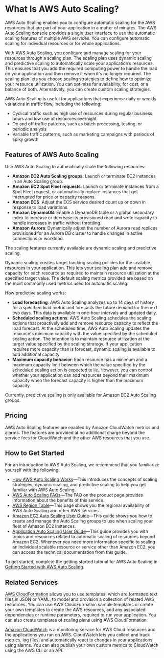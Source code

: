 # What Is AWS Auto Scaling?<a name="what-is-aws-auto-scaling"></a>

AWS Auto Scaling enables you to configure automatic scaling for the AWS resources that are part of your application in a matter of minutes\. The AWS Auto Scaling console provides a single user interface to use the automatic scaling features of multiple AWS services\. You can configure automatic scaling for individual resources or for whole applications\. 

With AWS Auto Scaling, you configure and manage scaling for your resources through a scaling plan\. The scaling plan uses dynamic scaling and predictive scaling to automatically scale your application’s resources\. This ensures that you add the required computing power to handle the load on your application and then remove it when it's no longer required\. The scaling plan lets you choose scaling strategies to define how to optimize your resource utilization\. You can optimize for availability, for cost, or a balance of both\. Alternatively, you can create custom scaling strategies\. 

AWS Auto Scaling is useful for applications that experience daily or weekly variations in traffic flow, including the following:
+ Cyclical traffic such as high use of resources during regular business hours and low use of resources overnight
+ On and off traffic patterns, such as batch processing, testing, or periodic analysis
+ Variable traffic patterns, such as marketing campaigns with periods of spiky growth

## Features of AWS Auto Scaling<a name="scalable-resources"></a>

Use AWS Auto Scaling to automatically scale the following resources:
+ **Amazon EC2 Auto Scaling groups**: Launch or terminate EC2 instances in an Auto Scaling group\. 
+ **Amazon EC2 Spot Fleet requests**: Launch or terminate instances from a Spot Fleet request, or automatically replace instances that get interrupted for price or capacity reasons\. 
+ **Amazon ECS**: Adjust the ECS service desired count up or down in response to load variations\.
+ **Amazon DynamoDB**: Enable a DynamoDB table or a global secondary index to increase or decrease its provisioned read and write capacity to handle increases in traffic without throttling\. 
+ **Amazon Aurora**: Dynamically adjust the number of Aurora read replicas provisioned for an Aurora DB cluster to handle changes in active connections or workload\. 

The scaling features currently available are dynamic scaling and predictive scaling\. 

Dynamic scaling creates target tracking scaling policies for the scalable resources in your application\. This lets your scaling plan add and remove capacity for each resource as required to maintain resource utilization at the specified target value\. The default scaling metrics provided are based on the most commonly used metrics used for automatic scaling\. 

How predictive scaling works:
+ **Load forecasting**: AWS Auto Scaling analyzes up to 14 days of history for a specified load metric and forecasts the future demand for the next two days\. This data is available in one\-hour intervals and updated daily\. 
+ **Scheduled scaling actions**: AWS Auto Scaling schedules the scaling actions that proactively add and remove resource capacity to reflect the load forecast\. At the scheduled time, AWS Auto Scaling updates the resource's minimum capacity with the value specified by the scheduled scaling action\. The intention is to maintain resource utilization at the target value specified by the scaling strategy\. If your application requires more capacity than is forecast, dynamic scaling is available to add additional capacity\.
+ **Maximum capacity behavior**: Each resource has a minimum and a maximum capacity limit between which the value specified by the scheduled scaling action is expected to lie\. However, you can control whether your application can add resources beyond their maximum capacity when the forecast capacity is higher than the maximum capacity\. 

Currently, predictive scaling is only available for Amazon EC2 Auto Scaling groups\. 

## Pricing<a name="pricing"></a>

AWS Auto Scaling features are enabled by Amazon CloudWatch metrics and alarms\. The features are provided at no additional charge beyond the service fees for CloudWatch and the other AWS resources that you use\.

## How to Get Started<a name="how-to-get-started"></a>

For an introduction to AWS Auto Scaling, we recommend that you familiarize yourself with the following: 
+ [How AWS Auto Scaling Works](how-it-works.md)—This introduces the concepts of scaling strategies, dynamic scaling, and predictive scaling to help you get familiar with AWS Auto Scaling\.
+ [AWS Auto Scaling FAQs](https://aws.amazon.com/autoscaling/faqs/)—The FAQ on the product page provides information about the benefits of this service\.
+ [AWS Region Table](https://aws.amazon.com/about-aws/global-infrastructure/regional-product-services/)—This page shows you the regional availability of AWS Auto Scaling and other AWS services\. 
+ [Amazon EC2 Auto Scaling User Guide](https://docs.aws.amazon.com/autoscaling/ec2/userguide/)—This guide shows you how to create and manage the Auto Scaling groups to use when scaling your fleet of Amazon EC2 instances\.
+ [Application Auto Scaling User Guide](https://docs.aws.amazon.com/autoscaling/application/userguide/)—This guide provides you with topics and resources related to automatic scaling of resources beyond Amazon EC2\. Whenever you need more information specific to scaling an individual scalable resource or service other than Amazon EC2, you can access the technical documentation from this guide\.

To get started, complete the getting started tutorial for AWS Auto Scaling in [Getting Started with AWS Auto Scaling](auto-scaling-getting-started.md)\.

## Related Services<a name="related-services"></a>

[AWS CloudFormation](https://docs.aws.amazon.com/AWSCloudFormation/latest/UserGuide/) allows you to use templates, which are formatted text files in JSON or YAML, to model and provision a collection of related AWS resources\. You can use AWS CloudFormation sample templates or create your own templates to create the AWS resources, and any associated dependencies or runtime parameters, required to run your application\. You can also create templates of scaling plans using AWS CloudFormation\.

[Amazon CloudWatch](https://docs.aws.amazon.com/AmazonCloudWatch/latest/monitoring/) is a monitoring service for AWS Cloud resources and the applications you run on AWS\. CloudWatch lets you collect and track metrics, log files, and automatically react to changes in your applications using alarms\. You can also publish your own custom metrics to CloudWatch using the AWS CLI or an API\.